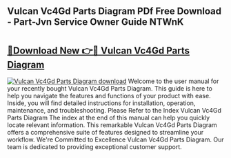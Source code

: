 ## Vulcan Vc4Gd Parts Diagram PDf Free Download - Part-Jvn Service Owner Guide NTWnK

# <h2><a href="http://dfq6by.blite.top/?on=Vulcan+Vc4Gd+Parts+Diagram">🔗Download New 👉🔴 Vulcan Vc4Gd Parts Diagram</a></h2>

[![Vulcan Vc4Gd Parts Diagram download](https://i.imgur.com/lujVjoI.png)](http://dfq6by.blite.top/?on=Vulcan+Vc4Gd+Parts+Diagram)
Welcome to the user manual for your recently bought Vulcan Vc4Gd Parts Diagram. This guide is here to help you navigate the features and functions of your product with ease. Inside, you will find detailed instructions for installation, operation, maintenance, and troubleshooting. Please Refer to the Index Vulcan Vc4Gd Parts Diagram The index at the end of this manual can help you quickly locate relevant information. This remarkable Vulcan Vc4Gd Parts Diagram offers a comprehensive suite of features designed to streamline your workflow. We're Committed to Excellence Vulcan Vc4Gd Parts Diagram. Our team is dedicated to providing exceptional customer support.
